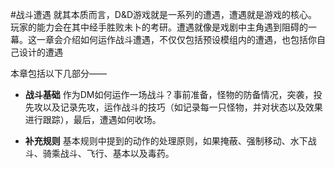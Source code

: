 #战斗遭遇
就其本质而言，D&D游戏就是一系列的遭遇，遭遇就是游戏的核心。玩家的能力会在其中经手胜败未卜的考研。遭遇就像是戏剧中主角遇到阻碍的一幕。这一章会介绍如何运作战斗遭遇，不仅仅包括预设模组内的遭遇，也包括你自己设计的遭遇

本章包括以下几部分——

- **战斗基础**
作为DM如何运作一场战斗？事前准备，怪物的防备情况，突袭，投先攻以及记录先攻，运作战斗的技巧（如记录每一只怪物，并对状态以及效果进行跟踪），最后，遭遇如何收场。

- **补充规则**
基本规则中提到的动作的处理原则，如果掩蔽、强制移动、水下战斗、骑乘战斗、飞行、基本以及毒药。

